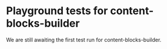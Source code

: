 # Playground tests for content-blocks-builder
We are still awaiting the first test run for content-blocks-builder.
